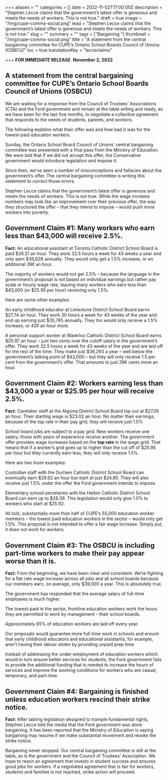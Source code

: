 +++
aliases = ""
categories = []
date = 2022-11-02T17:00:00Z
description = "Stephen Lecce claims that the government’s latest offer is generous and meets the needs of workers. This is not true."
draft = true
image = "/img/cupe-comms-social.png"
lead = "Stephen Lecce claims that the government’s latest offer is generous and meets the needs of workers. This is not true."
slug = ""
summary = ""
tags = ["Bargaining "]
thumbnail = "/img/cupe-comms-social.png"
title = "A statement from the central bargaining committee for CUPE’s Ontario School Boards Council of Unions (OSBCU)"
toc = true
translationKey = "lecceclaims"

+++
**FOR IMMEDIATE RELEASE** ​ **November 2, 2022**

## **A statement from the central bargaining committee for CUPE’s Ontario School Boards Council of Unions (OSBCU)**

We are waiting for a response from the Council of Trustees’ Associations (CTA) and the Ford government and remain at the table willing and ready, as we have been for the last five months, to negotiate a collective agreement that responds to the needs of students, parents, and workers.

The following explains what their offer was and how bad it was for the lowest-paid education workers.

Sunday, the Ontario School Board Council of Unions’ central bargaining committee was presented with a final pass from the Ministry of Education. We were told that if we did not accept this offer, the Conservative government would introduce legislation and impose it.

Since then, we’ve seen a number of misconceptions and fallacies about the government’s offer. The central bargaining committee is writing this statement to correct those errors.

Stephen Lecce claims that the government’s latest offer is generous and meets the needs of workers. This is not true. While the wage increase numbers may look like an improvement over their previous offer, the way they structured the offer – that they intend to impose – would push more workers into poverty.

## **Government Claim #1**: Many workers who earn less than $43,000 will receive 2.5%.

**Fact:** An educational assistant at Toronto Catholic District School Board is paid $26.21 an hour. They work 32.5 hours a week for 43 weeks a year and only earn $36,628 annually. They would only get a 1.5% increase, or an additional 39¢ an hour.

The majority of workers would not get 2.5% – because the language in the government’s proposal is not based on individual earnings but rather pay scale or hourly wage rate, leaving many workers who earn less than $43,000 (or $25.95 per hour) receiving only 1.5%.

Here are some other examples:

An early childhood educator at Limestone District School Board earns $27.74 an hour. They work 30 hours a week for 43 weeks of the year and end up earning just $35,785 annually. They too would only receive a 1.5% increase, or 42¢ an hour more.

A personal support worker at Waterloo Catholic District School Board earns $25.97 an hour – just two cents over the cutoff salary in the government’s offer. They work 32.5 hours a week for 43 weeks of the year and are laid off for the rest of the time. They make just $36,293 a year – well below the government’s talking point of $43,000 – but they will only receive 1.5 per cent from the government’s offer. That amounts to just 39¢ cents more an hour.

## **Government Claim #2**: Workers earning less than $43,000 a year or $25.95 per hour will receive 2.5%.

**Fact:** Caretaker staff at the Algoma District School Board top out at $27.05 an hour. Their starting wage is $23.02 an hour. No matter their earnings, because of the top rate in their pay grid, they will receive just 1.5%

School board jobs are subject to a pay grid. New workers receive one salary; those with years of experience receive another. The government offer provides wage increases based on the **top rate** in the wage grid. That means that if a worker’s grid goes up to higher than the cut off of $25.95 per hour but they currently earn less, they will only receive 1.5%.

Here are two more examples:

Custodian staff with the Durham Catholic District School Board can eventually earn $29.62 an hour but start at just $24.85. They will also receive just 1.5% under the offer the Ford government intends to impose.

Elementary school secretaries with the Halton Catholic District School Board can earn up to $28.39. This legislation would only give 1.5% to workers who start at $25.92.

All told, substantially more than half of CUPE’s 55,000 education worker members – the lowest paid education workers in the sector – would only get 1.5%. This proposal is not intended to offer a fair wage increase. Simply put, it does not work for workers.

## **Government Claim #3:** The OSBCU is including part-time workers to make their pay appear worse than it is.

**Fact:** From the beginning, we have been clear and consistent. We’re fighting for a flat rate wage increase across all jobs and all school boards because our members earn, on average, only $39,000 a year. This is absolutely true.

The government has responded that the average salary of full-time employees is much higher.

The lowest-paid in the sector, frontline education workers work the hours they are permitted to work by management – their school boards.

Approximately 65% of education workers are laid off every year.

Our proposals would guarantee more full-time work in schools and ensure that early childhood educators and educational assistants, for example, aren’t having their labour stolen by providing unpaid prep time.

Instead of addressing the under-employment of education workers which would in turn ensure better services for students, the Ford government fails to provide the additional funding that is needed to increase the hours of services and improve the working conditions for workers who are casual, temporary, and part-time.

## **Government Claim #4**: Bargaining is finished unless education workers rescind their strike notice.

**Fact:** After tabling legislation designed to trample fundamental rights, Stephen Lecce told the media that the Ford government was done bargaining. It has been reported that the Ministry of Education is saying bargaining may resume if we make substantial movement and revoke the strike notice.

Bargaining never stopped. Our central bargaining committee is still at the table, as is the government and the Council of Trustees’ Association. We hope to reach an agreement that invests in student success and ensures good jobs for workers. If a negotiated agreement that is fair for workers, students and families is not reached, strike action will proceed.